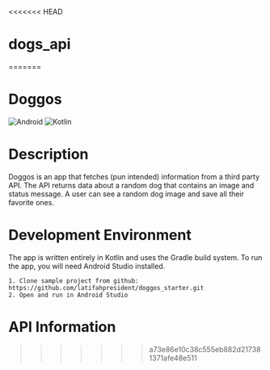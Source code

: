 <<<<<<< HEAD
# dogs_api
=======
# Doggos

![Android](https://img.shields.io/badge/Android-3DDC84?style=for-the-badge&logo=android&logoColor=white)  ![Kotlin](https://img.shields.io/badge/Kotlin-0095D5?&style=for-the-badge&logo=kotlin&logoColor=white)

# Description

Doggos is an app that fetches (pun intended) information from a third party API.
The API returns data about a random dog that contains an image and status message. A user
can see a random dog image and save all their favorite ones.

# Development Environment

The app is written entirely in Kotlin and uses the Gradle build system. To run the app, you will need Android Studio installed.

```
1. Clone sample project from github: https://github.com/latifahpresident/doggos_starter.git
2. Open and run in Android Studio
```

# API Information
>>>>>>> a73e86e10c38c555eb882d217381371afe48e511
